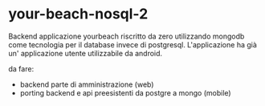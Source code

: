 # your-beach-nosql-2
Backend applicazione yourbeach riscritto da zero utilizzando mongodb come tecnologia per il database invece di postgresql.
L'applicazione ha già un' applicazione utente utilizzabile da android.

da fare:
- backend parte di amministrazione (web)
- porting backend e api preesistenti da postgre a mongo (mobile)
